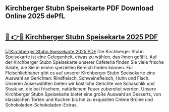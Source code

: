 ## Kirchberger Stubn Speisekarte PDF Download Online 2025 dePfL

# <h2><a href="http://gc6d19.nevu.top/?p=Kirchberger+Stubn+Speisekarte">🔗 👉🔴 Kirchberger Stubn Speisekarte 2025 PDF</a></h2>

[![Kirchberger Stubn Speisekarte 2025 PDF](https://i.imgur.com/dBaPXMq.png)](http://gc6d19.nevu.top/?p=Kirchberger+Stubn+Speisekarte)
Die Kirchberger Stubn Speisekarte ist eine Gelegenheit, etwas zu wählen, das Ihnen gefällt. Auf der Kirchberger Stubn Speisekarte unserer Cafeteria finden Sie viele frische Salate, die Sie in einem speziellen Bereich finden können. Für Fleischliebhaber gibt es auf unserer Kirchberger Stubn Speisekarte eine Auswahl an Gerichten: Rindfleisch, Schweinefleisch, Huhn und Fisch. Unseren Auserwählten bieten wir köstliche Gerichte wie Schaschlik und Steak an, die bei frischem, natürlichem Feuer zubereitet werden. Unsere Kirchberger Stubn Speisekarte bietet eine große Auswahl an Desserts, von klassischen Torten und Kuchen bis hin zu exquisiten Crème Brûlée und Schokoladen-Schokoladen-Extras.
